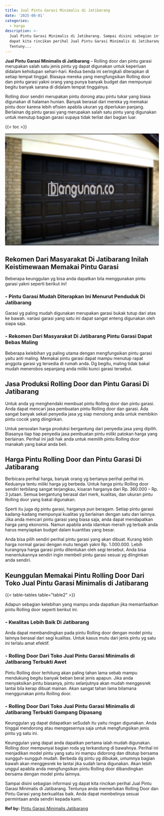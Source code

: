```yaml
---
title: Jual Pintu Garasi Minimalis di Jatibarang
date: '2025-08-01'
categories:
  - harga
description: >-
  Jual Pintu Garasi Minimalis di Jatibarang. Sampai disini sebagian informasi yg
  dapat kita rincikan perihal Jual Pintu Garasi Minimalis di Jatibarang.
  Tentuny...
---
```


**Jual Pintu Garasi Minimalis di Jatibarang** – Rolling door dan pintu garasi merupakan salah satu jenis pintu yg dapat digunakan untuk keperluan didalam kehidupan sehari-hari. Kedua benda ini seringkali diterapkan di setiap tempat tinggal. Biasaya mereka yang mengfungsikan Rolling door dan pintu garasi yakni orang yang punya banyak budget dan mempunyai begitu banyak sarana di didalam tempat tinggalnya.

Rolling door sendiri merupakan pintu dorong atau pintu tukar yang biasa digunakan di halaman hunian. Banyak berasal dari mereka yg memakai pintu door karena lebih efisien apabila ukuran yg diperlukan panjang. Berlainan dg pintu garasi yang merupakan salah satu pintu yang digunakan untuk menutup bagian garasi supaya tidak terliat dari bagian luar.

{{< toc >}}

![Jual Pintu Garasi Minimalis di Jatibarang](/images/pintu-garasi-65.png)

## Rekomen Dari Masyarakat Di Jatibarang Inilah Keistimewaan Memakai Pintu Garasi

Beberapa keunggulan yg bisa anda dapatkan bila menggunakan pintu garasi yakni seperti berikut ini!

### \- Pintu Garasi Mudah Diterapkan Ini Menurut Penduduk Di Jatibarang

Garasi yg paling mudah digunakan merupakan garasi bukak tutup dari atas ke bawah. variasi garasi yang satu ini dapat sangat enteng digunakan oleh siapa saja.

### \- Rekomen Dari Masyarakat Di Jatibarang Pintu Garasi Dapat Bebas Maling

Beberapa kelebihan yg paling utama dengan mengfungsikan pintu garasi yaitu anti maling. Memakai pintu garasi dapat mampu menutup rapat anggota garasi yg tersedia di rumah anda. Dg begitu, maling tidak bakal mudah menerobos sepanjang anda miliki kunci garasi tersebut.

## Jasa Produksi Rolling Door dan Pintu Garasi Di Jatibarang

Untuk anda yg menghendaki membuat pintu Rolling door dan pintu garasi. Anda dapat mencari jasa pembuatan pintu Rolling door dan garasi. Ada sangat banyak sekali penyedia jasa yg siap menolong anda untuk membikin pintu cocok yang diinginkan.

Untuk persoalan harga produksi bergantung dari penyedia jasa yang dipilih. Biasanya tiap tiap penyedia jasa pembuatan pintu miliki patokan harga yang berlainan. Perihal ini jadi hak anda untuk memilih pintu Rolling door manakah yang bakal anda beli.

## Harga Pintu Rolling Door dan Pintu Garasi Di Jatibarang

Berbicara perihal harga, banyak orang yg bertanya perihal perihal ini. Keduanya tentu miliki harga yg berbeda. Untuk harga pintu Rolling door sendiri terbilang sangat terjangkau, kisaran harganya dari Rp. 360.000 – Rp. 3 jutaan. Semua bergantung berasal dari merk, kualitas, dan ukuran pintu Rolling door yang bakal digunakan.

Sperti itu juga dg pintu garasi, harganya pun beragam. Setiap pintu garasi kadang-kadang mempunyai kualitas yg berlainan dengan satu dan lainnya. Jika anda mencari pintu garasi yang biasa saja, anda dapat mendapatkan harga yang ekonomis. Namun apabila anda idamkan meraih yg terbaik anda harus menyiapkan budget dalam kuantitas yang besar.

Anda bisa pilih sendiri perihal pintu garasi yang akan dibuat. Kurang lebih harga normal garasi dengan mutu tengah yakni Rp. 1.000.000. Lebih kurangnya harga garasi pintu ditentukan oleh segi tersebut. Anda bisa menentukannya sendiri ingin membeli pintu garasi sesuai yg diinginkan anda sendiri.

## Keunggulan Memakai Pintu Rolling Door Dari Toko Jual Pintu Garasi Minimalis di Jatibarang

{{< table-tables table="table2" >}}

Adapun sebagian kelebihan yang mampu anda dapatkan jika memanfaatkan pintu Rolling door seperti berikut ini.

### \- Kwalitas Lebih Baik Di Jatibarang

Anda dapat membandingkan pada pintu Rolling door dengan model pintu lainnya berasal dari segi kualitas. Untuk kasus mutu dari jenis pintu yg satu ini terlalu amat efektif.

### \- Rolling Door Dari Toko Jual Pintu Garasi Minimalis di Jatibarang Terbukti Awet

Pintu Rolling door terhitung akan paling tahan lama sebab mampu mendukung begitu banyak beban berat jenis apapun. Jika anda menyaksikan pintu biasanya, pintu selanjutnya akan mudah menggesrek lantai bila kerap dibuat mainan. Akan sangat tahan lama bilamana menggunakan pintu Rolling door.

### \- Rolling Door Dari Toko Jual Pintu Garasi Minimalis di Jatibarang Terbukti Gampang Dipasang

Keunggulan yg dapat didapatkan seSudah itu yaitu ringan digunakan. Anda tinggal mendorong atau menggesernya saja untuk mengfungsikan jenis pintu yg satu ini.

Keunggulan yang dapat anda dapatkan pertama ialah mudah digunakan. Rolling door mempunyai bagian roda yg terkandung di bawahnya. Perihal ini menjadikan model pintu yang satu ini mampu didorong dan ditutup bersama sungguh-sungguh mudah. Berbeda dg pintu yg dibukak, umumnya bagian bawah akan menggesrek ke lantai jika sudah lama digunakan. Akan lebih unggul apabila anda mengfungsikan pintu Rolling door dibandingkan bersama dengan model pintu lainnya.

Sampai disini sebagian informasi yg dapat kita rincikan perihal Jual Pintu Garasi Minimalis di Jatibarang. Tentunya anda memerlukan Rolling Door dan Pintu Garasi yang berkualitas baik. Anda dapat membelinya sesuai permintaan anda sendiri kepada kami.

**Ref by:** [Pintu Garasi Minimalis Jatibarang](https://id.wikipedia.org/wiki/Pintu)
